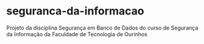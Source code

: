 # seguranca-da-informacao
Projeto da disciplina Segurança em Banco de Dados do curso de Segurança da Informação da Faculdade de Tecnologia de Ourinhos
